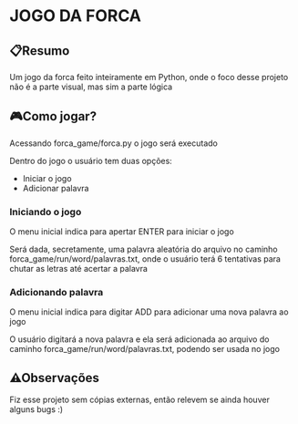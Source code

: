 # JOGO DA FORCA
<h2>📋Resumo</h2>
<p>Um jogo da forca feito inteiramente em Python, onde o foco desse projeto não é a parte visual, mas sim a parte lógica</p>

<h2>🎮Como jogar?</h2>
<p>Acessando forca_game/forca.py o jogo será executado</p>
<p>Dentro do jogo o usuário tem duas opções:</p>
<ul>
    <li>Iniciar o jogo
    <li>Adicionar palavra
</ul>
<h3>Iniciando o jogo</h3>
<p>O menu inicial indica para apertar ENTER para iniciar o jogo</p>
<p>Será dada, secretamente, uma palavra aleatória do arquivo no caminho forca_game/run/word/palavras.txt, onde o usuário terá 6 tentativas para chutar as letras até acertar a palavra</p>

<h3>Adicionando palavra</h3>
<p>O menu inicial indica para digitar ADD para adicionar uma nova palavra ao jogo</p>
<p>O usuário digitará a nova palavra e ela será adicionada ao arquivo do caminho forca_game/run/word/palavras.txt, podendo ser usada no jogo</p>

<h2>⚠Observações</h2>
<p>Fiz esse projeto sem cópias externas, então relevem se ainda houver alguns bugs :)</p>
